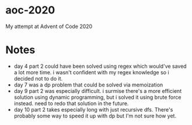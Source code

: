 # aoc-2020
My attempt at Advent of Code 2020

# Notes
- day 4 part 2 could have been solved using regex which would've saved a lot more time. i wasn't confident with my regex knowledge so i decided not to do it.
- day 7 was a dp problem that could be solved via memoization 
- day 9 part 2 was especially difficult. i surmise there's a more efficient solution using dynamic programming, but i solved it using brute force instead. need to redo that solution in the future.
- day 10 part 2 takes especially long with just recursive dfs. There's probably some way to speed it up with dp but I'm not sure how yet. 
